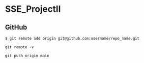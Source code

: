 # SSE_ProjectII

## GitHub

`$ git remote add origin git@github.com:username/repo_name.git`

`git remote -v`

`git push origin main`

